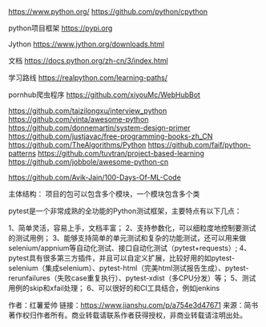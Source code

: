 https://www.python.org/
https://github.com/python/cpython

python项目框架
https://pypi.org

Jython
https://www.jython.org/downloads.html


文档
https://docs.python.org/zh-cn/3/index.html


学习路线
https://realpython.com/learning-paths/


pornhub爬虫程序
https://github.com/xiyouMc/WebHubBot


https://github.com/taizilongxu/interview_python
https://github.com/vinta/awesome-python
https://github.com/donnemartin/system-design-primer
https://github.com/justjavac/free-programming-books-zh_CN
https://github.com/TheAlgorithms/Python
https://github.com/faif/python-patterns
https://github.com/tuvtran/project-based-learning
https://github.com/jobbole/awesome-python-cn


https://github.com/Avik-Jain/100-Days-Of-ML-Code


主体结构：
项目的包可以包含多个模块，一个模块包含多个类



pytest是一个非常成熟的全功能的Python测试框架，主要特点有以下几点：

1、简单灵活，容易上手，文档丰富；
2、支持参数化，可以细粒度地控制要测试的测试用例；
3、能够支持简单的单元测试和复杂的功能测试，还可以用来做selenium/appnium等自动化测试、接口自动化测试（pytest+requests）;
4、pytest具有很多第三方插件，并且可以自定义扩展，比较好用的如pytest-selenium（集成selenium）、pytest-html（完美html测试报告生成）、pytest-rerunfailures（失败case重复执行）、pytest-xdist（多CPU分发）等；
5、测试用例的skip和xfail处理；
6、可以很好的和CI工具结合，例如jenkins

作者：红薯爱帅
链接：https://www.jianshu.com/p/a754e3d47671
来源：简书
著作权归作者所有。商业转载请联系作者获得授权，非商业转载请注明出处。



